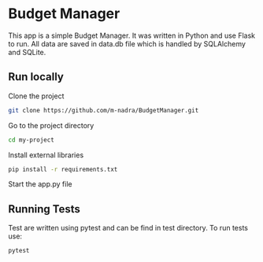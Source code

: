 # Budget Manager

This app is a simple Budget Manager. It was written in Python and use Flask to run.
All data are saved in data.db file which is handled by SQLAlchemy and SQLite.

## Run locally
Clone the project

```bash
git clone https://github.com/m-nadra/BudgetManager.git
```

Go to the project directory

```bash
cd my-project
```

Install external libraries
```bash
pip install -r requirements.txt
```

Start the app.py file

## Running Tests
Test are written using pytest and can be find in test directory. To run tests use:
```bash
pytest
```